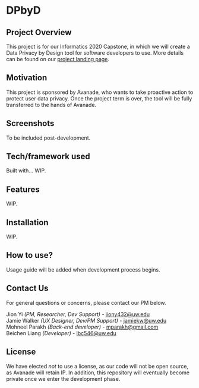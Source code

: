 # DPbyD

## Project Overview
This project is for our Informatics 2020 Capstone, in which we will create a Data Privacy by Design tool for software developers to use. More details can be found on our [project landing page](https://jamiekiok.github.io/DPbyD).

## Motivation
This project is sponsored by Avanade, who wants to take proactive action to protect user data privacy. Once the project term is over, the tool will be fully transferred to the hands of Avanade. 

## Screenshots
To be included post-development. 

## Tech/framework used
Built with... WIP. 

## Features
WIP.

## Installation
WIP.

## How to use?
Usage guide will be added when development process begins. 

## Contact Us
For general questions or concerns, please contact our PM below. 

Jion Yi *(PM, Researcher, Dev Support)* - <a href="jiony432@uw.edu">jiony432@uw.edu</a>    
Jamie Walker *(UX Designer, Dev/PM Support)* - <a href="jamiekw@uw.edu">jamiekw@uw.edu</a>  
Mohneel Parakh *(Back-end developer)* -  <a href="mparakh@gmail.com">mparakh@gmail.com</a>  
Beichen Liang *(Developer)* - <a href="lbc546@uw.edu">lbc546@uw.edu</a>  

## License
We have elected *not* to use a license, as our code will not be open source, as Avanade will retain IP. In addition, this repository will eventually become private once we enter the development phase. 
